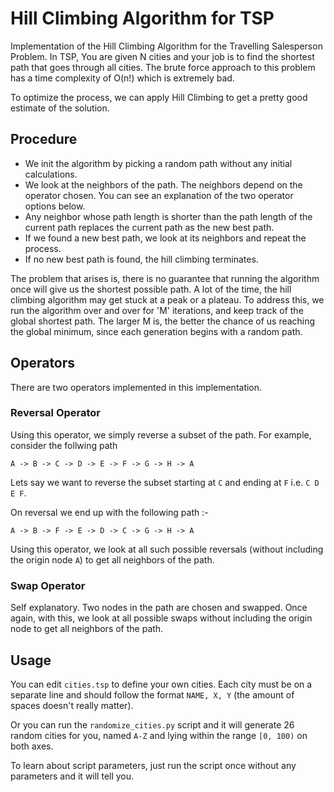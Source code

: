 # Hill Climbing Algorithm for TSP
Implementation of the Hill Climbing Algorithm for the Travelling Salesperson Problem. In TSP, You are given N cities and your job is to find the shortest path that goes through all cities.
The brute force approach to this problem has a time complexity of O(n!) which is extremely bad.

To optimize the process, we can apply Hill Climbing to get a pretty good estimate of the solution.

## Procedure
- We init the algorithm by picking a random path without any initial calculations.
- We look at the neighbors of the path. The neighbors depend on the operator chosen. You can see an explanation of the two operator options below.
- Any neighbor whose path length is shorter than the path length of the current path replaces the current path as the new best path.
- If we found a new best path, we look at its neighbors and repeat the process.
- If no new best path is found, the hill climbing terminates.

The problem that arises is, there is no guarantee that running the algorithm once will give us the shortest possible path. A lot of the time, the hill climbing algorithm may get stuck at a peak or a plateau.
To address this, we run the algorithm over and over for 'M' iterations, and keep track of the global shortest path. The larger M is, the better the chance of us reaching the global minimum, since each
generation begins with a random path.

## Operators
There are two operators implemented in this implementation.

### Reversal Operator
Using this operator, we simply reverse a subset of the path. For example, consider the follwing path
```
A -> B -> C -> D -> E -> F -> G -> H -> A
```
Lets say we want to reverse the subset starting at `C` and ending at `F` i.e. `C D E F`.

On reversal we end up with the following path :-
```
A -> B -> F -> E -> D -> C -> G -> H -> A
```

Using this operator, we look at all such possible reversals (without including the origin node `A`) to get all neighbors of the path.

### Swap Operator
Self explanatory. Two nodes in the path are chosen and swapped. Once again, with this, we look at all possible swaps without including the origin node to get all neighbors of the path.


## Usage
You can edit `cities.tsp` to define your own cities. Each city must be on a separate line and should follow the format `NAME, X, Y` (the amount of spaces doesn't really matter).

Or you can run the `randomize_cities.py` script and it will generate 26 random cities for you, named `A-Z` and lying within the range `[0, 100)` on both axes.

To learn about script parameters, just run the script once without any parameters and it will tell you.
